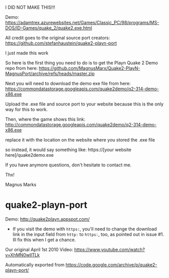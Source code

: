 I DID NOT MAKE THIS!!!

Demo: https://adamtrex.azurewebsites.net/Games/Classic_PC/98/programs/MS-DOS/ID-Games/quake_2/quake2.exe.html

All credit goes to the original source port creators: https://github.com/stefanhaustein/quake2-playn-port

I just made this work

So here is the first thing you need to do is to get the Playn Quake 2 Demo repo from here: https://github.com/MagnusMarx/Quake2-PlayN-MagnusPort/archive/refs/heads/master.zip

Next you will need to download the demo exe file from here: https://commondatastorage.googleapis.com/quake2demo/q2-314-demo-x86.exe

Upload the .exe file and source port to your website because this is the only way for this to work.

Then, where the game shows this link: http://commondatastorage.googleapis.com/quake2demo/q2-314-demo-x86.exe

replace it with the location on the website where you stored the .exe file

so instead, it would say something like: https://[your website here]/quake2demo.exe

If you have anymore questions, don't hesitate to contact me.

Thx!

Magnus Marks


# quake2-playn-port

Demo: http://quake2playn.appspot.com/ 

- If you visit the demo with `https:`, you'll need to change the download link in the input field from `http:` to `https:`, too, as pointed out in issue #1. Ill fix this when I get a chance.

Our original April 1st 2010 Video: https://www.youtube.com/watch?v=XhMN0wlITLk

Automatically exported from  https://code.google.com/archive/p/quake2-playn-port/
